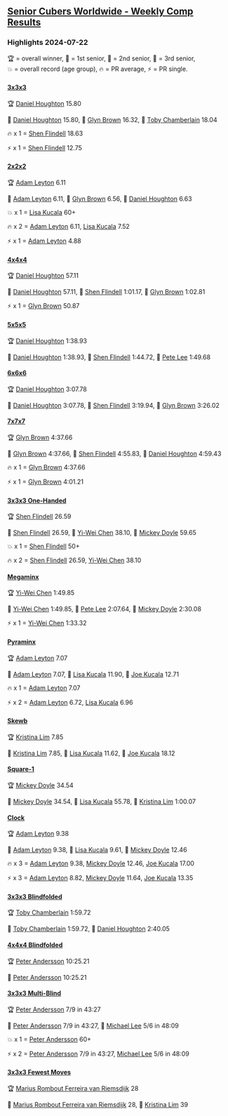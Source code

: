 <style>table {white-space: nowrap;}</style>
<link rel="stylesheet" type="text/css" href="/scw-comp/css/flags.css" />

## [Senior Cubers Worldwide - Weekly Comp Results](/scw-comp/results/)
### Highlights 2024-07-22

<span style="white-space: nowrap;">🏆 = overall winner</span>, <span style="white-space: nowrap;">🥇 = 1st senior</span>, <span style="white-space: nowrap;">🥈 = 2nd senior</span>, <span style="white-space: nowrap;">🥉 = 3rd senior</span>, <span style="white-space: nowrap;">💥 = overall record (age group)</span>, <span style="white-space: nowrap;">🔥 = PR average</span>, <span style="white-space: nowrap;">⚡ = PR single</span>.

#### [3x3x3](333.md)

<span style="white-space: nowrap;">🏆 [Daniel Houghton](../../persons/daniel_houghton/333.md) 15.80</span>

<span style="white-space: nowrap;">🥇 [Daniel Houghton](../../persons/daniel_houghton/333.md) 15.80</span>, <span style="white-space: nowrap;">🥈 [Glyn Brown](../../persons/glyn_brown/333.md) 16.32</span>, <span style="white-space: nowrap;">🥉 [Toby Chamberlain](../../persons/toby_chamberlain/333.md) 18.04</span>

🔥 x 1 = <span style="white-space: nowrap;">[Shen Flindell](../../persons/shen_flindell/333.md) 18.63</span>

⚡ x 1 = <span style="white-space: nowrap;">[Shen Flindell](../../persons/shen_flindell/333.md) 12.75</span>

#### [2x2x2](222.md)

<span style="white-space: nowrap;">🏆 [Adam Leyton](../../persons/adam_leyton/222.md) 6.11</span>

<span style="white-space: nowrap;">🥇 [Adam Leyton](../../persons/adam_leyton/222.md) 6.11</span>, <span style="white-space: nowrap;">🥈 [Glyn Brown](../../persons/glyn_brown/222.md) 6.56</span>, <span style="white-space: nowrap;">🥉 [Daniel Houghton](../../persons/daniel_houghton/222.md) 6.63</span>

💥 x 1 = <span style="white-space: nowrap;">[Lisa Kucala](../../persons/lisa_kucala/222.md) 60+</span>

🔥 x 2 = <span style="white-space: nowrap;">[Adam Leyton](../../persons/adam_leyton/222.md) 6.11</span>, <span style="white-space: nowrap;">[Lisa Kucala](../../persons/lisa_kucala/222.md) 7.52</span>

⚡ x 1 = <span style="white-space: nowrap;">[Adam Leyton](../../persons/adam_leyton/222.md) 4.88</span>

#### [4x4x4](444.md)

<span style="white-space: nowrap;">🏆 [Daniel Houghton](../../persons/daniel_houghton/444.md) 57.11</span>

<span style="white-space: nowrap;">🥇 [Daniel Houghton](../../persons/daniel_houghton/444.md) 57.11</span>, <span style="white-space: nowrap;">🥈 [Shen Flindell](../../persons/shen_flindell/444.md) 1:01.17</span>, <span style="white-space: nowrap;">🥉 [Glyn Brown](../../persons/glyn_brown/444.md) 1:02.81</span>

⚡ x 1 = <span style="white-space: nowrap;">[Glyn Brown](../../persons/glyn_brown/444.md) 50.87</span>

#### [5x5x5](555.md)

<span style="white-space: nowrap;">🏆 [Daniel Houghton](../../persons/daniel_houghton/555.md) 1:38.93</span>

<span style="white-space: nowrap;">🥇 [Daniel Houghton](../../persons/daniel_houghton/555.md) 1:38.93</span>, <span style="white-space: nowrap;">🥈 [Shen Flindell](../../persons/shen_flindell/555.md) 1:44.72</span>, <span style="white-space: nowrap;">🥉 [Pete Lee](../../persons/pete_lee/555.md) 1:49.68</span>

#### [6x6x6](666.md)

<span style="white-space: nowrap;">🏆 [Daniel Houghton](../../persons/daniel_houghton/666.md) 3:07.78</span>

<span style="white-space: nowrap;">🥇 [Daniel Houghton](../../persons/daniel_houghton/666.md) 3:07.78</span>, <span style="white-space: nowrap;">🥈 [Shen Flindell](../../persons/shen_flindell/666.md) 3:19.94</span>, <span style="white-space: nowrap;">🥉 [Glyn Brown](../../persons/glyn_brown/666.md) 3:26.02</span>

#### [7x7x7](777.md)

<span style="white-space: nowrap;">🏆 [Glyn Brown](../../persons/glyn_brown/777.md) 4:37.66</span>

<span style="white-space: nowrap;">🥇 [Glyn Brown](../../persons/glyn_brown/777.md) 4:37.66</span>, <span style="white-space: nowrap;">🥈 [Shen Flindell](../../persons/shen_flindell/777.md) 4:55.83</span>, <span style="white-space: nowrap;">🥉 [Daniel Houghton](../../persons/daniel_houghton/777.md) 4:59.43</span>

🔥 x 1 = <span style="white-space: nowrap;">[Glyn Brown](../../persons/glyn_brown/777.md) 4:37.66</span>

⚡ x 1 = <span style="white-space: nowrap;">[Glyn Brown](../../persons/glyn_brown/777.md) 4:01.21</span>

#### [3x3x3 One-Handed](333oh.md)

<span style="white-space: nowrap;">🏆 [Shen Flindell](../../persons/shen_flindell/333oh.md) 26.59</span>

<span style="white-space: nowrap;">🥇 [Shen Flindell](../../persons/shen_flindell/333oh.md) 26.59</span>, <span style="white-space: nowrap;">🥈 [Yi-Wei Chen](../../persons/yi_wei_chen/333oh.md) 38.10</span>, <span style="white-space: nowrap;">🥉 [Mickey Doyle](../../persons/mickey_doyle/333oh.md) 59.65</span>

💥 x 1 = <span style="white-space: nowrap;">[Shen Flindell](../../persons/shen_flindell/333oh.md) 50+</span>

🔥 x 2 = <span style="white-space: nowrap;">[Shen Flindell](../../persons/shen_flindell/333oh.md) 26.59</span>, <span style="white-space: nowrap;">[Yi-Wei Chen](../../persons/yi_wei_chen/333oh.md) 38.10</span>

#### [Megaminx](minx.md)

<span style="white-space: nowrap;">🏆 [Yi-Wei Chen](../../persons/yi_wei_chen/minx.md) 1:49.85</span>

<span style="white-space: nowrap;">🥇 [Yi-Wei Chen](../../persons/yi_wei_chen/minx.md) 1:49.85</span>, <span style="white-space: nowrap;">🥈 [Pete Lee](../../persons/pete_lee/minx.md) 2:07.64</span>, <span style="white-space: nowrap;">🥉 [Mickey Doyle](../../persons/mickey_doyle/minx.md) 2:30.08</span>

⚡ x 1 = <span style="white-space: nowrap;">[Yi-Wei Chen](../../persons/yi_wei_chen/minx.md) 1:33.32</span>

#### [Pyraminx](pyram.md)

<span style="white-space: nowrap;">🏆 [Adam Leyton](../../persons/adam_leyton/pyram.md) 7.07</span>

<span style="white-space: nowrap;">🥇 [Adam Leyton](../../persons/adam_leyton/pyram.md) 7.07</span>, <span style="white-space: nowrap;">🥈 [Lisa Kucala](../../persons/lisa_kucala/pyram.md) 11.90</span>, <span style="white-space: nowrap;">🥉 [Joe Kucala](../../persons/joe_kucala/pyram.md) 12.71</span>

🔥 x 1 = <span style="white-space: nowrap;">[Adam Leyton](../../persons/adam_leyton/pyram.md) 7.07</span>

⚡ x 2 = <span style="white-space: nowrap;">[Adam Leyton](../../persons/adam_leyton/pyram.md) 6.72</span>, <span style="white-space: nowrap;">[Lisa Kucala](../../persons/lisa_kucala/pyram.md) 6.96</span>

#### [Skewb](skewb.md)

<span style="white-space: nowrap;">🏆 [Kristina Lim](../../persons/kristina_lim/skewb.md) 7.85</span>

<span style="white-space: nowrap;">🥇 [Kristina Lim](../../persons/kristina_lim/skewb.md) 7.85</span>, <span style="white-space: nowrap;">🥈 [Lisa Kucala](../../persons/lisa_kucala/skewb.md) 11.62</span>, <span style="white-space: nowrap;">🥉 [Joe Kucala](../../persons/joe_kucala/skewb.md) 18.12</span>

#### [Square-1](sq1.md)

<span style="white-space: nowrap;">🏆 [Mickey Doyle](../../persons/mickey_doyle/sq1.md) 34.54</span>

<span style="white-space: nowrap;">🥇 [Mickey Doyle](../../persons/mickey_doyle/sq1.md) 34.54</span>, <span style="white-space: nowrap;">🥈 [Lisa Kucala](../../persons/lisa_kucala/sq1.md) 55.78</span>, <span style="white-space: nowrap;">🥉 [Kristina Lim](../../persons/kristina_lim/sq1.md) 1:00.07</span>

#### [Clock](clock.md)

<span style="white-space: nowrap;">🏆 [Adam Leyton](../../persons/adam_leyton/clock.md) 9.38</span>

<span style="white-space: nowrap;">🥇 [Adam Leyton](../../persons/adam_leyton/clock.md) 9.38</span>, <span style="white-space: nowrap;">🥈 [Lisa Kucala](../../persons/lisa_kucala/clock.md) 9.61</span>, <span style="white-space: nowrap;">🥉 [Mickey Doyle](../../persons/mickey_doyle/clock.md) 12.46</span>

🔥 x 3 = <span style="white-space: nowrap;">[Adam Leyton](../../persons/adam_leyton/clock.md) 9.38</span>, <span style="white-space: nowrap;">[Mickey Doyle](../../persons/mickey_doyle/clock.md) 12.46</span>, <span style="white-space: nowrap;">[Joe Kucala](../../persons/joe_kucala/clock.md) 17.00</span>

⚡ x 3 = <span style="white-space: nowrap;">[Adam Leyton](../../persons/adam_leyton/clock.md) 8.82</span>, <span style="white-space: nowrap;">[Mickey Doyle](../../persons/mickey_doyle/clock.md) 11.64</span>, <span style="white-space: nowrap;">[Joe Kucala](../../persons/joe_kucala/clock.md) 13.35</span>

#### [3x3x3 Blindfolded](333bf.md)

<span style="white-space: nowrap;">🏆 [Toby Chamberlain](../../persons/toby_chamberlain/333bf.md) 1:59.72</span>

<span style="white-space: nowrap;">🥇 [Toby Chamberlain](../../persons/toby_chamberlain/333bf.md) 1:59.72</span>, <span style="white-space: nowrap;">🥈 [Daniel Houghton](../../persons/daniel_houghton/333bf.md) 2:40.05</span>

#### [4x4x4 Blindfolded](444bf.md)

<span style="white-space: nowrap;">🏆 [Peter Andersson](../../persons/peter_andersson/444bf.md) 10:25.21</span>

<span style="white-space: nowrap;">🥇 [Peter Andersson](../../persons/peter_andersson/444bf.md) 10:25.21</span>

#### [3x3x3 Multi-Blind](333mbf.md)

<span style="white-space: nowrap;">🏆 [Peter Andersson](../../persons/peter_andersson/333mbf.md) 7/9 in 43:27</span>

<span style="white-space: nowrap;">🥇 [Peter Andersson](../../persons/peter_andersson/333mbf.md) 7/9 in 43:27</span>, <span style="white-space: nowrap;">🥈 [Michael Lee](../../persons/michael_lee/333mbf.md) 5/6 in 48:09</span>

💥 x 1 = <span style="white-space: nowrap;">[Peter Andersson](../../persons/peter_andersson/333mbf.md) 60+</span>

⚡ x 2 = <span style="white-space: nowrap;">[Peter Andersson](../../persons/peter_andersson/333mbf.md) 7/9 in 43:27</span>, <span style="white-space: nowrap;">[Michael Lee](../../persons/michael_lee/333mbf.md) 5/6 in 48:09</span>

#### [3x3x3 Fewest Moves](333fm.md)

<span style="white-space: nowrap;">🏆 [Marius Rombout Ferreira van Riemsdijk](../../persons/marius_rombout_ferreira_van_riemsdijk/333fm.md) 28</span>

<span style="white-space: nowrap;">🥇 [Marius Rombout Ferreira van Riemsdijk](../../persons/marius_rombout_ferreira_van_riemsdijk/333fm.md) 28</span>, <span style="white-space: nowrap;">🥈 [Kristina Lim](../../persons/kristina_lim/333fm.md) 39</span>


<!-- Global site tag (gtag.js) - Google Analytics -->
<script async src="https://www.googletagmanager.com/gtag/js?id=UA-86348435-3"></script>
<script>window.dataLayer = window.dataLayer || []; function gtag() {dataLayer.push(arguments);} gtag('js', new Date()); gtag('config', 'UA-86348435-3');</script>
